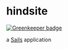 # hindsite

[![Greenkeeper badge](https://badges.greenkeeper.io/steventhanna/hindsite.svg)](https://greenkeeper.io/)

a [Sails](http://sailsjs.org) application
